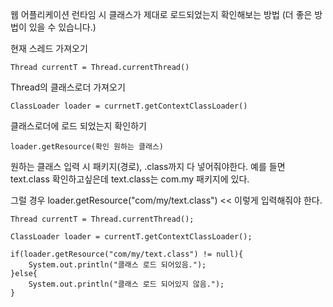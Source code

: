웹 어플리케이션 런타임 시 클래스가 제대로 로드되었는지 확인해보는 방법 (더 좋은 방법이 있을 수 있습니다.)

현재 스레드 가져오기
```
Thread currentT = Thread.currentThread()
```
 
Thread의 클래스로더 가져오기
```
ClassLoader loader = currnetT.getContextClassLoader()
```
 

클래스로더에 로드 되었는지 확인하기
```
loader.getResource(확인 원하는 클래스)
```
 

원하는 클래스 입력 시 패키지(경로), .class까지 다 넣어줘야한다.
예를 들면 text.class 확인하고싶은데 text.class는 com.my 패키지에 있다.


그럴 경우 loader.getResource("com/my/text.class") << 이렇게 입력해줘야 한다.

```
Thread currentT = Thread.currentThread();

ClassLoader loader = currentT.getContextClassLoader();

if(loader.getResource("com/my/text.class") != null){
	System.out.println("클래스 로드 되어있음.");
}else{
	System.out.println("클래스 로드 되어있지 않음.");
}
```
